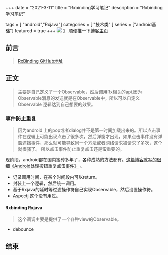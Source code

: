 +++
date = "2021-3-11"
title = "Rxbinding学习笔记"
description = "Rxbinding学习笔记"

tags = [ "android","Rxjava"]
categories = [
"技术类"
]
series = ["android基础"]
featured = true
+++
![](https://gitee.com/lalalaxiaowifi/pictures/raw/master/image/%E6%97%A5%E5%B8%B8%E6%90%AC%E7%A0%96%E5%A4%B4.png)
》 顺便推一下[博客主页](http://lalalaxiaowifi.gitee.io/pictures/)
## 前言
> [RxBinding GitHub地址](https://github.com/JakeWharton/RxBinding)
## 正文
> 主要是自己定义了一个Observable，然后调用Rx相关的api.因为Observable消息的发送就是在Observable中，所以可以自定义Observable 逻辑达到自己想要的效果。
### 事件防止重复
> 因为android 上的pop或者dialog并不是第一时间加载出来的。所以点击事件在逻辑上可能出现点击了很多次，然后弹窗才出现，如果点击事件没有弹窗遮挡事件，那么就可能导致同一个方法或者网络请求被请求了多次，这个就很骚了。
> 所以点击事件防止重复点击还是蛮重要的。

现阶段，android都在国内搬砖多年了，各种成熟的方法都有。[这篇博客就写的很细《Android处理按钮重复点击事件》](https://blog.csdn.net/freak_csh/article/details/89477388) 。
* 记录调用时间，在某个时间段内可以return。
* 封装上一个逻辑，然后统一调用。
* 基于Rxjava的延时等过滤操作符自己实现Observable，然后设置操作符。
* Aspectj 这个没有用过。
#### Rxbinding Rxjava
> 这个调调主要是提供了一个各种view的Observable。

* debounce 
## 结束
>


